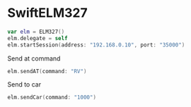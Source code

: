 # SwiftELM327



```swift
var elm = ELM327()
elm.delegate = self
elm.startSession(address: "192.168.0.10", port: "35000")
```
Send at command
```swift
elm.sendAT(command: "RV")
```

Send to car
```swift
elm.sendCar(command: "1000")
```

